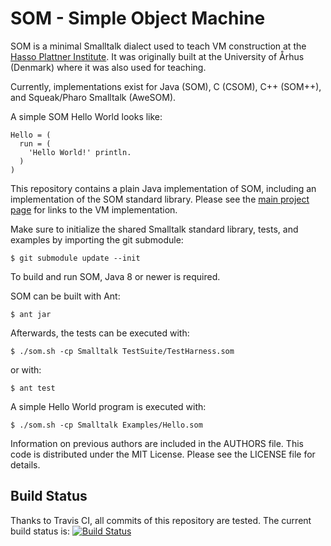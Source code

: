 SOM - Simple Object Machine
===========================

SOM is a minimal Smalltalk dialect used to teach VM construction at the [Hasso
Plattner Institute][SOM]. It was originally built at the University of Århus
(Denmark) where it was also used for teaching.

Currently, implementations exist for Java (SOM), C (CSOM), C++ (SOM++), and
Squeak/Pharo Smalltalk (AweSOM).

A simple SOM Hello World looks like:

```Smalltalk
Hello = (
  run = (
    'Hello World!' println.
  )
)
```

This repository contains a plain Java implementation of SOM, including an implementation of the SOM standard library. Please see the [main project page][SOMst] for links to the VM implementation.

Make sure to initialize the shared Smalltalk standard library, tests, and examples by importing the git submodule:

    $ git submodule update --init

To build and run SOM, Java 8 or newer is required.

SOM can be built with Ant:

    $ ant jar

Afterwards, the tests can be executed with:

    $ ./som.sh -cp Smalltalk TestSuite/TestHarness.som

or with:

    $ ant test
   
A simple Hello World program is executed with:

    $ ./som.sh -cp Smalltalk Examples/Hello.som


Information on previous authors are included in the AUTHORS file. This code is
distributed under the MIT License. Please see the LICENSE file for details.

Build Status
------------

Thanks to Travis CI, all commits of this repository are tested.
The current build status is: [![Build Status](https://travis-ci.org/SOM-st/som-java.png?branch=master)](https://travis-ci.org/SOM-st/som-java)

 [SOM]: http://www.hpi.uni-potsdam.de/hirschfeld/projects/som/
 [SOMst]: https://travis-ci.org/SOM-st/
